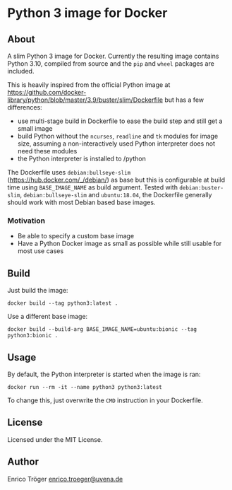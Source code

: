 # Python 3 image for Docker

## About

A slim Python 3 image for Docker.
Currently the resulting image contains Python 3.10, compiled from source and
the `pip` and `wheel` packages are included.

This is heavily inspired from the official Python image at
https://github.com/docker-library/python/blob/master/3.9/buster/slim/Dockerfile
but has a few differences:

  - use multi-stage build in Dockerfile to ease the build step and still get
    a small image
  - build Python without the `ncurses`, `readline` and `tk` modules for image
    size, assuming a non-interactively used Python interpreter does not need
    these modules
  - the Python interpreter is installed to /python

The Dockerfile uses `debian:bullseye-slim` (https://hub.docker.com/_/debian/)
as base but this is configurable at build time using `BASE_IMAGE_NAME`
as build argument.
Tested with `debian:buster-slim`, `debian:bullseye-slim` and `ubuntu:18.04`,
the Dockerfile generally should work with most Debian based base images.

### Motivation

- Be able to specify a custom base image
- Have a Python Docker image as small as possible while still usable for most use cases


## Build

Just build the image:

    docker build --tag python3:latest .

Use a different base image:

    docker build --build-arg BASE_IMAGE_NAME=ubuntu:bionic --tag python3:bionic .


## Usage

By default, the Python interpreter is started when the image is ran:

    docker run --rm -it --name python3 python3:latest

To change this, just overwrite the `CMD` instruction in your Dockerfile.


## License

Licensed under the MIT License.


## Author

Enrico Tröger <enrico.troeger@uvena.de>
